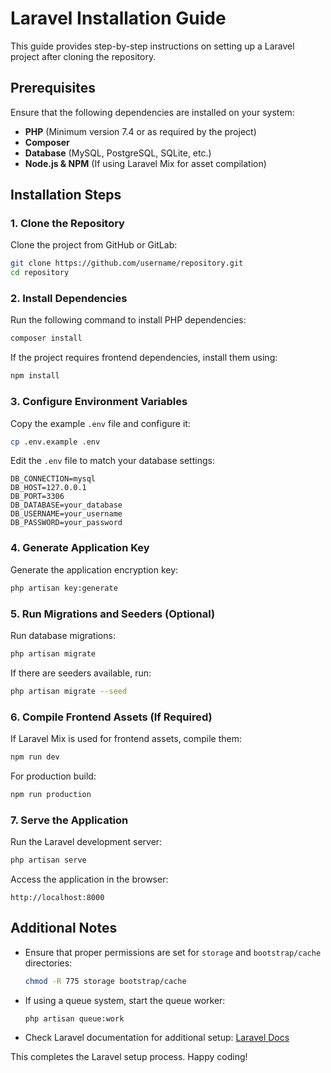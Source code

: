 # Laravel Installation Guide

This guide provides step-by-step instructions on setting up a Laravel project after cloning the repository.

## Prerequisites
Ensure that the following dependencies are installed on your system:
- **PHP** (Minimum version 7.4 or as required by the project)
- **Composer**
- **Database** (MySQL, PostgreSQL, SQLite, etc.)
- **Node.js & NPM** (If using Laravel Mix for asset compilation)

## Installation Steps

### 1. Clone the Repository
Clone the project from GitHub or GitLab:
```bash
git clone https://github.com/username/repository.git
cd repository
```

### 2. Install Dependencies
Run the following command to install PHP dependencies:
```bash
composer install
```
If the project requires frontend dependencies, install them using:
```bash
npm install
```

### 3. Configure Environment Variables
Copy the example `.env` file and configure it:
```bash
cp .env.example .env
```
Edit the `.env` file to match your database settings:
```dotenv
DB_CONNECTION=mysql
DB_HOST=127.0.0.1
DB_PORT=3306
DB_DATABASE=your_database
DB_USERNAME=your_username
DB_PASSWORD=your_password
```

### 4. Generate Application Key
Generate the application encryption key:
```bash
php artisan key:generate
```

### 5. Run Migrations and Seeders (Optional)
Run database migrations:
```bash
php artisan migrate
```
If there are seeders available, run:
```bash
php artisan migrate --seed
```

### 6. Compile Frontend Assets (If Required)
If Laravel Mix is used for frontend assets, compile them:
```bash
npm run dev
```
For production build:
```bash
npm run production
```

### 7. Serve the Application
Run the Laravel development server:
```bash
php artisan serve
```
Access the application in the browser:
```
http://localhost:8000
```

## Additional Notes
- Ensure that proper permissions are set for `storage` and `bootstrap/cache` directories:
  ```bash
  chmod -R 775 storage bootstrap/cache
  ```
- If using a queue system, start the queue worker:
  ```bash
  php artisan queue:work
  ```
- Check Laravel documentation for additional setup: [Laravel Docs](https://laravel.com/docs)

This completes the Laravel setup process. Happy coding!